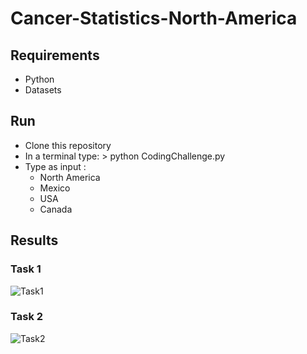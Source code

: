 # Cancer-Statistics-North-America
## Requirements
- Python
- Datasets
## Run
* Clone this repository
* In a terminal type: > python CodingChallenge.py 
* Type as input : 
  * North America 
  * Mexico  
  * USA 
  * Canada
## Results
### Task 1
![Task1](https://github.com/racec9999/Cancer-Statistics-North-America/blob/main/Results/Task1.png)
<br>
### Task 2
![Task2](https://github.com/racec9999/Cancer-Statistics-North-America/blob/main/Results/Task2.png)
<br>
